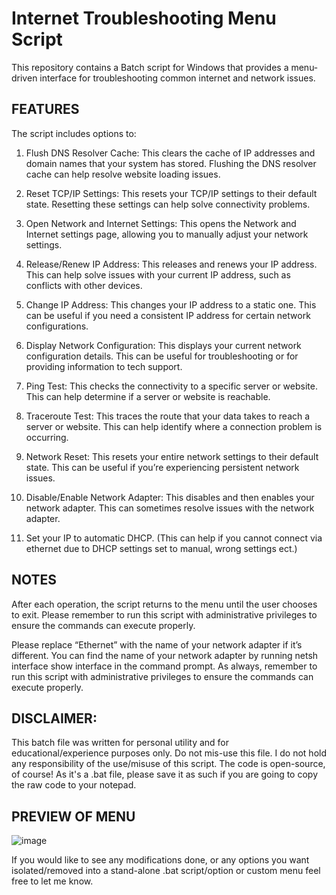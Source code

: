 # Internet Troubleshooting Menu Script

This repository contains a Batch script for Windows that provides a menu-driven interface for troubleshooting common internet and network issues. 

## FEATURES
The script includes options to:

1. Flush DNS Resolver Cache: This clears the cache of IP addresses and domain names that your system has stored. Flushing the DNS resolver cache can help resolve website loading issues.


2. Reset TCP/IP Settings: This resets your TCP/IP settings to their default state. Resetting these settings can help solve connectivity problems.


3. Open Network and Internet Settings: This opens the Network and Internet settings page, allowing you to manually adjust your network settings.


4. Release/Renew IP Address: This releases and renews your IP address. This can help solve issues with your current IP address, such as conflicts with other devices.


5. Change IP Address: This changes your IP address to a static one. This can be useful if you need a consistent IP address for certain network configurations.


6. Display Network Configuration: This displays your current network configuration details. This can be useful for troubleshooting or for providing information to tech support.


7. Ping Test: This checks the connectivity to a specific server or website. This can help determine if a server or website is reachable.


8. Traceroute Test: This traces the route that your data takes to reach a server or website. This can help identify where a connection problem is occurring.


10. Network Reset: This resets your entire network settings to their default state. This can be useful if you’re experiencing persistent network issues.


11. Disable/Enable Network Adapter: This disables and then enables your network adapter. This can sometimes resolve issues with the network adapter.

12. Set your IP to automatic DHCP. (This can help if you cannot connect via ethernet due to DHCP settings set to manual, wrong settings ect.)

## NOTES
After each operation, the script returns to the menu until the user chooses to exit. Please remember to run this script with administrative privileges to ensure the commands can execute properly.

Please replace “Ethernet” with the name of your network adapter if it’s different. You can find the name of your network adapter by running netsh interface show interface in the command prompt. As always, remember to run this script with administrative privileges to ensure the commands can execute properly.

## DISCLAIMER:
This batch file was written for personal utility and for educational/experience purposes only. Do not mis-use this file. I do not hold any responsibility of the use/misuse of this script. The code is open-source, of course! As it's a .bat file, please save it as such if you are going to copy the raw code to your notepad.

## PREVIEW OF MENU
![image](https://github.com/tactics-osrs/INTERNET-MENU.bat/assets/76490725/934bc3bd-5101-4d56-86ee-3f5114384bf9)


If you would like to see any modifications done, or any options you want isolated/removed into a stand-alone .bat script/option or custom menu feel free to let me know.



